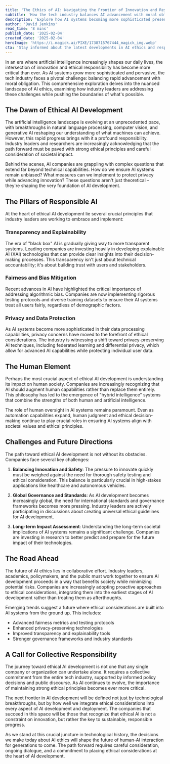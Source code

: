 ```yaml
---
title: 'The Ethics of AI: Navigating the Frontier of Innovation and Responsibility'
subtitle: 'How the tech industry balances AI advancement with moral obligations'
description: 'Explore how AI systems becoming more sophisticated presents challenges in balancing rapid advancement with ethical responsibility. This deep dive examines how industry leaders are addressing these challenges while shaping the future of innovation.'
author: 'David Jenkins'
read_time: '8 mins'
publish_date: '2025-02-04'
created_date: '2025-02-04'
heroImage: 'https://i.magick.ai/PIXE/1738715767444_magick_img.webp'
cta: 'Stay informed about the latest developments in AI ethics and responsibility. Follow us on LinkedIn for expert insights and join the conversation shaping the future of ethical AI development.'
---
```


In an era where artificial intelligence increasingly shapes our daily lives, the intersection of innovation and ethical responsibility has become more critical than ever. As AI systems grow more sophisticated and pervasive, the tech industry faces a pivotal challenge: balancing rapid advancement with moral obligation. This comprehensive exploration delves into the nuanced landscape of AI ethics, examining how industry leaders are addressing these challenges while pushing the boundaries of what's possible.

## The Dawn of Ethical AI Development

The artificial intelligence landscape is evolving at an unprecedented pace, with breakthroughs in natural language processing, computer vision, and generative AI reshaping our understanding of what machines can achieve. However, this rapid progress brings with it a profound responsibility. Industry leaders and researchers are increasingly acknowledging that the path forward must be paved with strong ethical principles and careful consideration of societal impact.

Behind the scenes, AI companies are grappling with complex questions that extend far beyond technical capabilities. How do we ensure AI systems remain unbiased? What measures can we implement to protect privacy while advancing innovation? These questions aren't just theoretical – they're shaping the very foundation of AI development.

## The Pillars of Responsible AI

At the heart of ethical AI development lie several crucial principles that industry leaders are working to embrace and implement:

### Transparency and Explainability

The era of "black box" AI is gradually giving way to more transparent systems. Leading companies are investing heavily in developing explainable AI (XAI) technologies that can provide clear insights into their decision-making processes. This transparency isn't just about technical accountability; it's about building trust with users and stakeholders.

### Fairness and Bias Mitigation

Recent advances in AI have highlighted the critical importance of addressing algorithmic bias. Companies are now implementing rigorous testing protocols and diverse training datasets to ensure their AI systems treat all users fairly, regardless of demographic factors.

### Privacy and Data Protection

As AI systems become more sophisticated in their data processing capabilities, privacy concerns have moved to the forefront of ethical considerations. The industry is witnessing a shift toward privacy-preserving AI techniques, including federated learning and differential privacy, which allow for advanced AI capabilities while protecting individual user data.

## The Human Element

Perhaps the most crucial aspect of ethical AI development is understanding its impact on human society. Companies are increasingly recognizing that AI should augment human capabilities rather than replace them entirely. This philosophy has led to the emergence of "hybrid intelligence" systems that combine the strengths of both human and artificial intelligence.

The role of human oversight in AI systems remains paramount. Even as automation capabilities expand, human judgment and ethical decision-making continue to play crucial roles in ensuring AI systems align with societal values and ethical principles.

## Challenges and Future Directions

The path toward ethical AI development is not without its obstacles. Companies face several key challenges:

1. **Balancing Innovation and Safety**: The pressure to innovate quickly must be weighed against the need for thorough safety testing and ethical consideration. This balance is particularly crucial in high-stakes applications like healthcare and autonomous vehicles.

2. **Global Governance and Standards**: As AI development becomes increasingly global, the need for international standards and governance frameworks becomes more pressing. Industry leaders are actively participating in discussions about creating universal ethical guidelines for AI development.

3. **Long-term Impact Assessment**: Understanding the long-term societal implications of AI systems remains a significant challenge. Companies are investing in research to better predict and prepare for the future impact of their technologies.

## The Road Ahead

The future of AI ethics lies in collaborative effort. Industry leaders, academics, policymakers, and the public must work together to ensure AI development proceeds in a way that benefits society while minimizing potential risks. Companies are increasingly adopting proactive approaches to ethical considerations, integrating them into the earliest stages of AI development rather than treating them as afterthoughts.

Emerging trends suggest a future where ethical considerations are built into AI systems from the ground up. This includes:

- Advanced fairness metrics and testing protocols
- Enhanced privacy-preserving technologies
- Improved transparency and explainability tools
- Stronger governance frameworks and industry standards

## A Call for Collective Responsibility

The journey toward ethical AI development is not one that any single company or organization can undertake alone. It requires a collective commitment from the entire tech industry, supported by informed policy decisions and public discourse. As AI continues to evolve, the importance of maintaining strong ethical principles becomes ever more critical.

The next frontier in AI development will be defined not just by technological breakthroughs, but by how well we integrate ethical considerations into every aspect of AI development and deployment. The companies that succeed in this space will be those that recognize that ethical AI is not a constraint on innovation, but rather the key to sustainable, responsible progress.

As we stand at this crucial juncture in technological history, the decisions we make today about AI ethics will shape the future of human-AI interaction for generations to come. The path forward requires careful consideration, ongoing dialogue, and a commitment to placing ethical considerations at the heart of AI development.